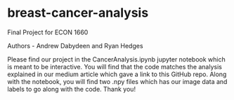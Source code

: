 # breast-cancer-analysis
Final Project for ECON 1660

Authors - Andrew Dabydeen and Ryan Hedges

Please find our project in the CancerAnalysis.ipynb jupyter notebook which is meant to be interactive. You will find that the code matches the analysis explained in our medium article which gave a link to this GitHub repo. Along with the notebook, you will find two .npy files which has our image data and labels to go along with the code. Thank you!
